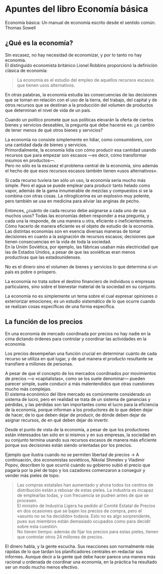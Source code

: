 # Apuntes del libro Economía básica

Economía básica: Un manual de economía escrito desde el sentido común.  
Thomas Sowell

## ¿Qué es la economía?

Sin escasez, no hay necesidad de economizar, y por lo tanto no hay economía.  
El distinguido economista británico Lionel Robbins proporcionó la definición clásica de economía:  
> La economía es el estudio del empleo de aquellos recursos escasos que tienen usos alternativos.   
 
En otras palabras, la economía estudia las consecuencias de las decisiones que se toman en relación con el uso de la tierra, del trabajo, del capital y de otros recursos que se destinan a la producción del volumen de productos que determinan el nivel de vida de un país.

Cuando un político promete que sus políticas elevarán la oferta de ciertos bienes y servicios deseables, la pregunta que debe hacerse es: ¿a cambio de tener menos de qué otros bienes y servicios?

La economía no consiste simplemente en lidiar, como consumidores, con una cantidad dada de bienes y servicios.  
Primordialmente, la economía lidia con cómo producir esa cantidad usando recursos que para empezar son escasos —es decir, cómo transformar insumos en productos—.  
Pero no sólo es la escasez el problema central de la economía, sino además el hecho de que esos recursos escasos también tienen «usos alternativos». 

Si cada recurso tuviera tan sólo un uso, la economía sería mucho más simple. Pero el agua se puede emplear para producir tanto helado como vapor, además de la gama innumerable de mezclas y compuestos si se la combina con otras cosas. La nitroglicerina es un explosivo muy potente, pero también se usa en medicina para aliviar las anginas de pecho.

Entonces, ¿cuánto de cada recurso debe asignarse a cada uno de sus muchos usos? Todas las economías deben responder a esa pregunta, y cada una la responde, de una manera u otra, eficiente o ineficientemente. Cómo hacerlo de manera eficiente es el objeto de estudio de la economía. Las distintas economías son en esencia diversas maneras de tomar decisiones en cuanto a la asignación de recursos escasos; decisiones que tienen consecuencias en la vida de toda la sociedad.   
En la Unión Soviética, por ejemplo, las fábricas usaban más electricidad que las de Estados Unidos, a pesar de que las soviéticas eran menos productivas que las estadounidenses.

No es el dinero sino el volumen de bienes y servicios lo que determina si un país es pobre o próspero.

La economía no trata sobre el destino financiero de individuos o empresas particulares, sino sobre el bienestar material de la sociedad en su conjunto.

La economía no es simplemente un tema sobre el cual expresar opiniones o exteriorizar emociones; es un estudio sistemático de lo que ocurre cuando se realizan cosas específicas de una forma específica.

## La función de los precios

En una economía de mercado coordinada por precios no hay nadie en la cima dictando órdenes para controlar y coordinar las actividades en la economía.

Los precios desempeñan una función crucial en determinar cuánto de cada recurso se utiliza en qué lugar, y de qué manera el producto resultante se transfiere a millones de personas.

A pesar de que el concepto de los mercados coordinados por movimientos de precios —o «capitalistas», como se los suele denominar— pueden parecer simple, suele conducir a más malentendidos que otras cuestiones mucho más complejas.  
El sistema económico del libre mercado es comúnmente considerado un sistema de lucro, pero en realidad se trata de un sistema de ganancias y pérdidas, y las pérdidas son tan importantes como el lucro para la eficiencia de la economía, porque informan a los productores de lo que deben dejar de hacer, de lo que deben dejar de producir, de dónde deben dejar de asignar recursos, de en qué deben dejar de invertir.

Desde el punto de vista de la economía, a pesar de que los productores están interesados tan sólo en sí mismos y en sus empresas, la sociedad en su conjunto termina usando sus recursos escasos de manera más eficiente porque sus decisiones están siendo orientadas por los precios.

Ejemplo que ilustra cuando no se permiten libertad de precios -> A continuación, dos economistas soviéticos, Nikolai Shmelev y Vladimir Popov, describen lo que ocurrió cuando su gobierno subió el precio que pagaría por la piel de topo y los cazadores comenzaron a conseguir y vender más pieles de topo: 

> Las compras estatales han aumentado y ahora todos los centros de distribución están a rebosar de estas pieles. La industria es incapaz de emplearlas todas, y con frecuencia se pudren antes de que se procesen.  
> El ministro de Industria Ligera ha pedido al Comité Estatal de Precios en dos ocasiones que se bajen los precios de compra, pero el «asunto no se ha decidido» todavía. Esto no es algo sorprendente, pues sus miembros están demasiado ocupados como para decidir sobre esta cuestión.   
> No tienen tiempo: además de fijar los precios para estas pieles, tienen que controlar otros 24 millones de precios.

El dinero habla, y la gente escucha. Sus reacciones son normalmente más rápidas de lo que tardan los planificadores centrales en redactar sus informes.   Aunque decir a la gente qué debe hacer parece una manera más racional u ordenada de coordinar una economía, en la práctica ha resultado ser un modo mucho menos efectivo.

